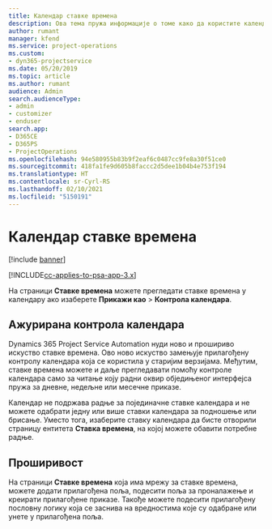 ```yaml
---
title: Календар ставке времена
description: Ова тема пружа информације о томе како да користите календар ставке времена.
author: rumant
manager: kfend
ms.service: project-operations
ms.custom:
- dyn365-projectservice
ms.date: 05/20/2019
ms.topic: article
ms.author: rumant
audience: Admin
search.audienceType:
- admin
- customizer
- enduser
search.app:
- D365CE
- D365PS
- ProjectOperations
ms.openlocfilehash: 94e580955b83b9f2eaf6c0487cc9fe8a30f51ce0
ms.sourcegitcommit: 418fa1fe9d605b8faccc2d5dee1b04b4e753f194
ms.translationtype: HT
ms.contentlocale: sr-Cyrl-RS
ms.lasthandoff: 02/10/2021
ms.locfileid: "5150191"
---
```

# <a name="time-entry-calendar"></a>Календар ставке времена

[!include [banner](../includes/psa-now-project-operations.md)]

[!INCLUDE[cc-applies-to-psa-app-3.x](../includes/cc-applies-to-psa-app-3x.md)]

На страници **Ставке времена** можете прегледати ставке времена у календару ако изаберете **Прикажи као** \> **Контрола календара**.

## <a name="updated-calendar-control"></a>Ажурирана контрола календара

Dynamics 365 Project Service Automation нуди ново и прошириво искуство ставке времена. Ово ново искуство замењује прилагођену контролу календара која се користила у старијим верзијама. Међутим, ставке времена можете и даље прегледавати помоћу контроле календара само за читање коју радни оквир обједињеног интерфејса пружа за дневне, недељне или месечне приказе.

Календар не подржава радње за појединачне ставке календара и не можете одабрати једну или више ставки календара за подношење или брисање. Уместо тога, изаберите ставку календара да бисте отворили страницу ентитета **Ставка времена**, на којој можете обавити потребне радње.

## <a name="extensibility"></a>Проширивост

На страници **Ставке времена** која има мрежу за ставке времена, можете додати прилагођена поља, подесити поља за проналажење и креирати прилагођене приказе. Такође можете подесити прилагођену пословну логику која се заснива на вредностима које су одабране или унете у прилагођена поља.

